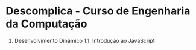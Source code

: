 # Descomplica - Curso de Engenharia da Computação

1. Desenvolvimento Dinâmico
1.1. Introdução ao JavaScript